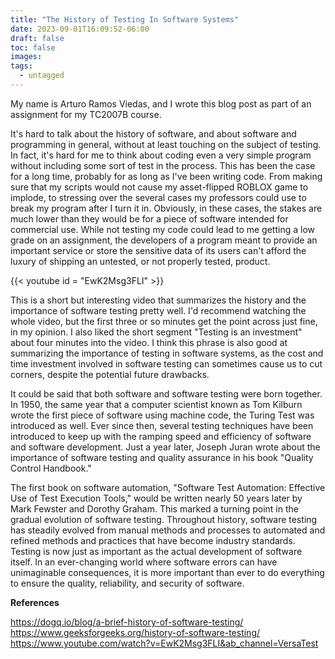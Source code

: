 ```yaml
---
title: "The History of Testing In Software Systems"
date: 2023-09-01T16:09:52-06:00
draft: false
toc: false
images:
tags:
  - untagged
---
```


My name is Arturo Ramos Viedas, and I wrote this blog post as part of an assignment for my TC2007B course.

It's hard to talk about the history of software, and about software and programming in general, without at least touching on the subject of testing. In fact, it's hard for me to think about coding even a very simple program without including some sort of test in the process. This has been the case for a long time, probably for as long as I've been writing code. From making sure that my scripts would not cause my asset-flipped ROBLOX game to implode, to stressing over the several cases my professors could use to break my program after I turn it in. Obviously, in these cases, the stakes are much lower than they would be for a piece of software intended for commercial use. While not testing my code could lead to me getting a low grade on an assignment, the developers of a program meant to provide an important service or store the sensitive data of its users can't afford the luxury of shipping an untested, or not properly tested, product. 

{{< youtube id = "EwK2Msg3FLI" >}}

This is a short but interesting video that summarizes the history and the importance of software testing pretty well. I'd recommend watching the whole video, but the first three or so minutes get the point across just fine, in my opinion. I also liked the short segment "Testing is an investment" about four minutes into the video. I think this phrase is also good at summarizing the importance of testing in software systems, as the cost and time investment involved in software testing can sometimes cause us to cut corners, despite the potential future drawbacks. 

It could be said that both software and software testing were born together. In 1950, the same year that a computer scientist known as Tom Kilburn wrote the first piece of software using machine code, the Turing Test was introduced as well. Ever since then, several testing techniques have been introduced to keep up with the ramping speed and efficiency of software and software development. Just a year later, Joseph Juran wrote about the importance of software testing and quality assurance in his book "Quality Control Handbook."

The first book on software automation, "Software Test Automation: Effective Use of Test Execution Tools," would be written nearly 50 years later by Mark Fewster and Dorothy Graham. This marked a turning point in the gradual evolution of software testing. Throughout history, software testing has steadily evolved from manual methods and processes to automated and refined methods and practices that have become industry standards. Testing is now just as important as the actual development of software itself. In an ever-changing world where software errors can have unimaginable consequences, it is more important than ever to do everything to ensure the quality, reliability, and security of software.

**References**

https://dogq.io/blog/a-brief-history-of-software-testing/
https://www.geeksforgeeks.org/history-of-software-testing/
https://www.youtube.com/watch?v=EwK2Msg3FLI&ab_channel=VersaTest
